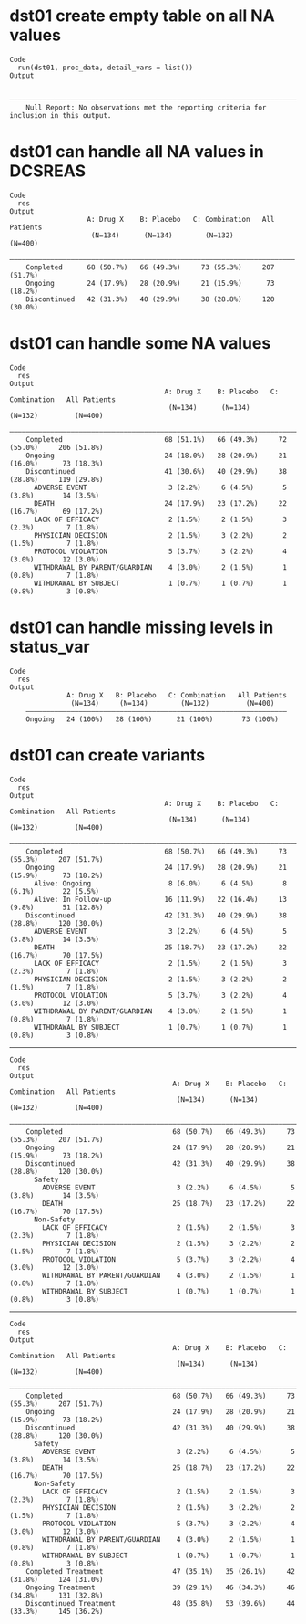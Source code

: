 # dst01 create empty table on all NA values

    Code
      run(dst01, proc_data, detail_vars = list())
    Output
                                                                                                
        ————————————————————————————————————————————————————————————————————————————————————————
        Null Report: No observations met the reporting criteria for inclusion in this output.   

# dst01 can handle all NA values in DCSREAS

    Code
      res
    Output
                       A: Drug X    B: Placebo   C: Combination   All Patients
                        (N=134)      (N=134)        (N=132)         (N=400)   
        ——————————————————————————————————————————————————————————————————————
        Completed      68 (50.7%)   66 (49.3%)     73 (55.3%)     207 (51.7%) 
        Ongoing        24 (17.9%)   28 (20.9%)     21 (15.9%)      73 (18.2%) 
        Discontinued   42 (31.3%)   40 (29.9%)     38 (28.8%)     120 (30.0%) 

# dst01 can handle some NA values

    Code
      res
    Output
                                          A: Drug X    B: Placebo   C: Combination   All Patients
                                           (N=134)      (N=134)        (N=132)         (N=400)   
        —————————————————————————————————————————————————————————————————————————————————————————
        Completed                         68 (51.1%)   66 (49.3%)     72 (55.0%)     206 (51.8%) 
        Ongoing                           24 (18.0%)   28 (20.9%)     21 (16.0%)      73 (18.3%) 
        Discontinued                      41 (30.6%)   40 (29.9%)     38 (28.8%)     119 (29.8%) 
          ADVERSE EVENT                    3 (2.2%)     6 (4.5%)       5 (3.8%)       14 (3.5%)  
          DEATH                           24 (17.9%)   23 (17.2%)     22 (16.7%)      69 (17.2%) 
          LACK OF EFFICACY                 2 (1.5%)     2 (1.5%)       3 (2.3%)        7 (1.8%)  
          PHYSICIAN DECISION               2 (1.5%)     3 (2.2%)       2 (1.5%)        7 (1.8%)  
          PROTOCOL VIOLATION               5 (3.7%)     3 (2.2%)       4 (3.0%)       12 (3.0%)  
          WITHDRAWAL BY PARENT/GUARDIAN    4 (3.0%)     2 (1.5%)       1 (0.8%)        7 (1.8%)  
          WITHDRAWAL BY SUBJECT            1 (0.7%)     1 (0.7%)       1 (0.8%)        3 (0.8%)  

# dst01 can handle missing levels in status_var

    Code
      res
    Output
                  A: Drug X   B: Placebo   C: Combination   All Patients
                   (N=134)     (N=134)        (N=132)         (N=400)   
        ————————————————————————————————————————————————————————————————
        Ongoing   24 (100%)   28 (100%)      21 (100%)       73 (100%)  

# dst01 can create variants

    Code
      res
    Output
                                          A: Drug X    B: Placebo   C: Combination   All Patients
                                           (N=134)      (N=134)        (N=132)         (N=400)   
        —————————————————————————————————————————————————————————————————————————————————————————
        Completed                         68 (50.7%)   66 (49.3%)     73 (55.3%)     207 (51.7%) 
        Ongoing                           24 (17.9%)   28 (20.9%)     21 (15.9%)      73 (18.2%) 
          Alive: Ongoing                   8 (6.0%)     6 (4.5%)       8 (6.1%)       22 (5.5%)  
          Alive: In Follow-up             16 (11.9%)   22 (16.4%)     13 (9.8%)       51 (12.8%) 
        Discontinued                      42 (31.3%)   40 (29.9%)     38 (28.8%)     120 (30.0%) 
          ADVERSE EVENT                    3 (2.2%)     6 (4.5%)       5 (3.8%)       14 (3.5%)  
          DEATH                           25 (18.7%)   23 (17.2%)     22 (16.7%)      70 (17.5%) 
          LACK OF EFFICACY                 2 (1.5%)     2 (1.5%)       3 (2.3%)        7 (1.8%)  
          PHYSICIAN DECISION               2 (1.5%)     3 (2.2%)       2 (1.5%)        7 (1.8%)  
          PROTOCOL VIOLATION               5 (3.7%)     3 (2.2%)       4 (3.0%)       12 (3.0%)  
          WITHDRAWAL BY PARENT/GUARDIAN    4 (3.0%)     2 (1.5%)       1 (0.8%)        7 (1.8%)  
          WITHDRAWAL BY SUBJECT            1 (0.7%)     1 (0.7%)       1 (0.8%)        3 (0.8%)  

---

    Code
      res
    Output
                                            A: Drug X    B: Placebo   C: Combination   All Patients
                                             (N=134)      (N=134)        (N=132)         (N=400)   
        ———————————————————————————————————————————————————————————————————————————————————————————
        Completed                           68 (50.7%)   66 (49.3%)     73 (55.3%)     207 (51.7%) 
        Ongoing                             24 (17.9%)   28 (20.9%)     21 (15.9%)      73 (18.2%) 
        Discontinued                        42 (31.3%)   40 (29.9%)     38 (28.8%)     120 (30.0%) 
          Safety                                                                                   
            ADVERSE EVENT                    3 (2.2%)     6 (4.5%)       5 (3.8%)       14 (3.5%)  
            DEATH                           25 (18.7%)   23 (17.2%)     22 (16.7%)      70 (17.5%) 
          Non-Safety                                                                               
            LACK OF EFFICACY                 2 (1.5%)     2 (1.5%)       3 (2.3%)        7 (1.8%)  
            PHYSICIAN DECISION               2 (1.5%)     3 (2.2%)       2 (1.5%)        7 (1.8%)  
            PROTOCOL VIOLATION               5 (3.7%)     3 (2.2%)       4 (3.0%)       12 (3.0%)  
            WITHDRAWAL BY PARENT/GUARDIAN    4 (3.0%)     2 (1.5%)       1 (0.8%)        7 (1.8%)  
            WITHDRAWAL BY SUBJECT            1 (0.7%)     1 (0.7%)       1 (0.8%)        3 (0.8%)  

---

    Code
      res
    Output
                                            A: Drug X    B: Placebo   C: Combination   All Patients
                                             (N=134)      (N=134)        (N=132)         (N=400)   
        ———————————————————————————————————————————————————————————————————————————————————————————
        Completed                           68 (50.7%)   66 (49.3%)     73 (55.3%)     207 (51.7%) 
        Ongoing                             24 (17.9%)   28 (20.9%)     21 (15.9%)      73 (18.2%) 
        Discontinued                        42 (31.3%)   40 (29.9%)     38 (28.8%)     120 (30.0%) 
          Safety                                                                                   
            ADVERSE EVENT                    3 (2.2%)     6 (4.5%)       5 (3.8%)       14 (3.5%)  
            DEATH                           25 (18.7%)   23 (17.2%)     22 (16.7%)      70 (17.5%) 
          Non-Safety                                                                               
            LACK OF EFFICACY                 2 (1.5%)     2 (1.5%)       3 (2.3%)        7 (1.8%)  
            PHYSICIAN DECISION               2 (1.5%)     3 (2.2%)       2 (1.5%)        7 (1.8%)  
            PROTOCOL VIOLATION               5 (3.7%)     3 (2.2%)       4 (3.0%)       12 (3.0%)  
            WITHDRAWAL BY PARENT/GUARDIAN    4 (3.0%)     2 (1.5%)       1 (0.8%)        7 (1.8%)  
            WITHDRAWAL BY SUBJECT            1 (0.7%)     1 (0.7%)       1 (0.8%)        3 (0.8%)  
        Completed Treatment                 47 (35.1%)   35 (26.1%)     42 (31.8%)     124 (31.0%) 
        Ongoing Treatment                   39 (29.1%)   46 (34.3%)     46 (34.8%)     131 (32.8%) 
        Discontinued Treatment              48 (35.8%)   53 (39.6%)     44 (33.3%)     145 (36.2%) 

